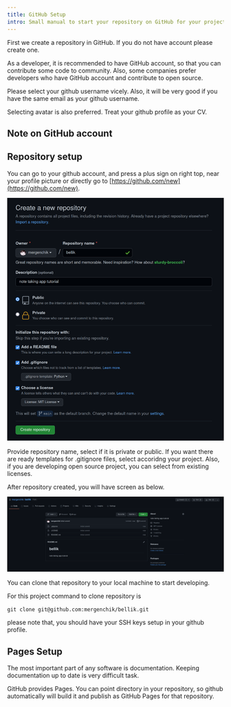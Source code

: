 ```yaml
---
title: GitHub Setup
intro: Small manual to start your repository on GitHub for your project.
---
```


First we create a repository in GitHub. If you do not have account please create one.

As a developer, it is recommended to have GitHub account, so that you can contribute some code to community. Also, some companies prefer developers who have GitHub account and contribute to open source.

Please select your github username vicely. Also, it will be very good if you have the same email as your github username.

Selecting avatar is also preferred. Treat your github profile as your CV.

## Note on GitHub account


## Repository setup

You can go to your github account, and press a plus sign on right top, near your profile picture or directly go to [https://github.com/new](https://github.com/new).

![new repository screen](images/github_setup/01_create_repository.png)

Provide repository name, select if it is private or public. If you want there are ready templates for .gitignore files, select accoridng your project. Also, if you are developing open source project, you can select from existing licenses.

After repository created, you will have screen as below.

![repository just created screen](images/github_setup/02_repository_created.png)

You can clone that repository to your local machine to start developing.

For this project command to clone repository is

```
git clone git@github.com:mergenchik/bellik.git
```

please note that, you should have your SSH keys setup in your github profile.

## Pages Setup

The most important part of any software is documentation. Keeping documentation up to date is very difficult task.

GitHub provides Pages. You can point directory in your repository, so github automatically will build it and publish as GitHub Pages for that repository.
